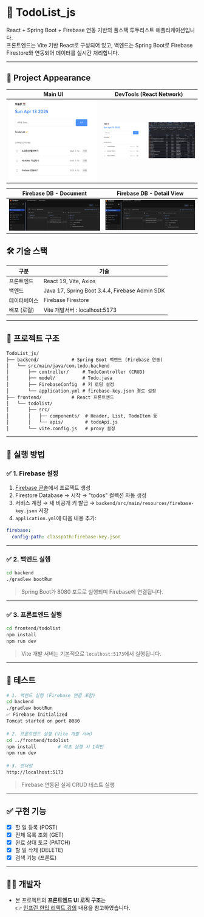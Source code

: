 # 📌 TodoList_js

React + Spring Boot + Firebase 연동 기반의 풀스택 투두리스트 애플리케이션입니다.  
프론트엔드는 Vite 기반 React로 구성되어 있고, 백엔드는 Spring Boot로 Firebase Firestore와 연동되어 데이터를 실시간 처리합니다.

---

## 📸 Project Appearance

| Main UI                                      | DevTools (React Network)                     |
|----------------------------------------------|----------------------------------------------|
| <img src="./screenshots/1.png" width="325"/> | <img src="./screenshots/2.png" width="325"/> |

| Firebase DB - Document | Firebase DB - Detail View |
|------------------------|---------------------------|
| <img src="./screenshots/3.png" width="325"/> | <img src="./screenshots/4.png" width="325"/> |

## 🛠️ 기술 스택

| 구분      | 기술                                             |
|---------|------------------------------------------------|
| 프론트엔드   | React 19, Vite, Axios                          |
| 백엔드     | Java 17, Spring Boot 3.4.4, Firebase Admin SDK |
| 데이터베이스  | Firebase Firestore                             |
| 배포 (로컬) | Vite 개발서버 : localhost:5173                                   |

---

## 📂 프로젝트 구조

```
TodoList_js/
├── backend/            # Spring Boot 백엔드 (Firebase 연동)
│   └── src/main/java/com.todo.backend
│       ├── controller/     # TodoController (CRUD)
│       ├── model/          # Todo.java
│       ├── FirebaseConfig  # 키 로딩 설정
│       └── application.yml # firebase-key.json 경로 설정
├── frontend/           # React 프론트엔드
│   └── todolist/
│       ├── src/
│       │   ├── components/  # Header, List, TodoItem 등
│       │   └── apis/        # todoApi.js
│       └── vite.config.js   # proxy 설정
```

---

## 🚀 실행 방법

### ✅ 1. Firebase 설정

1. [Firebase 콘솔](https://console.firebase.google.com)에서 프로젝트 생성
2. Firestore Database → 시작 → "todos" 컬렉션 자동 생성
3. 서비스 계정 → 새 비공개 키 발급 → `backend/src/main/resources/firebase-key.json` 저장
4. `application.yml`에 다음 내용 추가:

```yaml
firebase:
  config-path: classpath:firebase-key.json
```

---

### ✅ 2. 백엔드 실행

```bash
cd backend
./gradlew bootRun
```

> Spring Boot가 8080 포트로 실행되며 Firebase에 연결됩니다.

---

### ✅ 3. 프론트엔드 실행

```bash
cd frontend/todolist
npm install
npm run dev
```

> Vite 개발 서버는 기본적으로 `localhost:5173`에서 실행됩니다.

---

## 🧪 테스트

```bash
# 1. 백엔드 실행 (Firebase 연결 포함)
cd backend
./gradlew bootRun
✅ Firebase Initialized
Tomcat started on port 8080

# 2. 프론트엔드 실행 (Vite 개발 서버)
cd ../frontend/todolist
npm install        # 최초 실행 시 1회만
npm run dev

# 3. 렌더링
http://localhost:5173

```

> Firebase 연동된 실제 CRUD 테스트 실행

---

## ✅ 구현 기능

- [x] 할 일 등록 (POST)
- [x] 전체 목록 조회 (GET)
- [x] 완료 상태 토글 (PATCH)
- [x] 할 일 삭제 (DELETE)
- [x] 검색 기능 (프론트)

---

## 🙋‍♂️ 개발자

- 본 프로젝트의 **프론트엔드 UI 로직 구조**는  
  👉 [인프런 한입 리액트 강의](https://www.inflearn.com/course/%ED%95%9C%EC%9E%85-%EB%A6%AC%EC%95%A1%ED%8A%B8/dashboard) 내용을 참고하였습니다.

